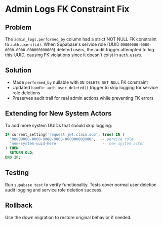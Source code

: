 # Admin Logs FK Constraint Fix

## Problem
The `admin_logs.performed_by` column had a strict NOT NULL FK constraint to `auth.users(id)`. When Supabase's service role (UUID `00000000-0000-0000-0000-000000000000`) deleted users, the audit trigger attempted to log this UUID, causing FK violations since it doesn't exist in `auth.users`.

## Solution
- Made `performed_by` nullable with `ON DELETE SET NULL` FK constraint
- Updated `handle_auth_user_deleted()` trigger to skip logging for service role deletions
- Preserves audit trail for real admin actions while preventing FK errors

## Extending for New System Actors
To add more system UUIDs that should skip logging:
```sql
IF current_setting('request.jwt.claim.sub', true) IN (
  '00000000-0000-0000-0000-000000000000',  -- service role
  'new-system-uuid-here'                    -- new system actor
) THEN
  RETURN OLD;
END IF;
```

## Testing
Run `supabase test` to verify functionality. Tests cover normal user deletion audit logging and service role deletion success.

## Rollback
Use the down migration to restore original behavior if needed.